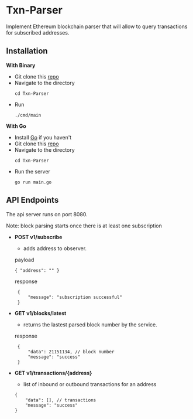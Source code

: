 # Txn-Parser

Implement Ethereum blockchain parser that will allow to query transactions for subscribed addresses.

## Installation

**With Binary**
* Git clone this [repo](git@github.com:rovilay/Txn-Parser.git)
* Navigate to the directory
    ```
    cd Txn-Parser
    ```
* Run
    ```
    ./cmd/main
    ```

**With Go**
* Install [Go](https://go.dev/doc/install) if you haven't
* Git clone this [repo](git@github.com:rovilay/Txn-Parser.git)
* Navigate to the directory
    ```
    cd Txn-Parser
    ```
* Run the server
    ```
    go run main.go
    ```

## API Endpoints

The api server runs on port 8080.

Note: block parsing starts once there is at least one subscription

* **POST v1/subscribe** 
   * adds address to observer.
   
   payload
   ```
   { "address": "" }
   ```
   response
   ```
    {
        "message": "subscription successful"
    }
   ```

* **GET v1/blocks/latest** 
   * returns the lastest parsed block number by the service.
   
   response
   ```
    {
        "data": 21151134, // block number
        "message": "success"
    }
   ```
 
* **GET v1/transactions/{address}**
   * list of inbound or outbound transactions for an address
    ```
    {
        "data": [], // transactions
        "message": "success"
    }
    ```

